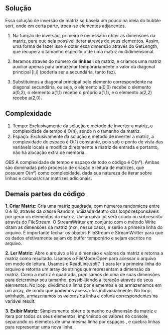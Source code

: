 ## Solução

Essa solução de inversão de matriz se baseia um pouco na ideia do bubble sort, onde em certa parte, troca-se elementos adjacentes.

1. Na função de inversão, primeiro é necessário obter as dimensões da matriz, para que seja possivel iterar através de seus elementos. Assim, uma forma de fazer isso é obter essa dimensão através do GetLength, que recupera o tamanho especifico de uma matriz multidimensional.

2. Iteramos através do número de **linhas i** da matriz, e criamos uma matriz auxiliar apenas para armazenar temporariamente o valor da diagonal principal [i,i] (poderia ser a secundária, tanto faz).

3. Substituimos a diagonal principal pelo elemento correspondente na diagonal secundária, ou seja, o elemento a(0,0) recebe o elemento a(0,2), o elemento a(1,1) recebe o próprio a(1,1), e o elemento a(2,2) recebe a(2,0).

## Complexidade

1. Tempo: Exclusivamente da solução e método de inverter a matriz, a complexidade de tempo é O(n), sendo n o tamanho da matriz.
2. Espaço: Exclusivamente da solução e método de inverter a matriz, a complexidade de espaço é O(1) constante, pois sob o ponto de vista das variáveis locais e modifica diretamente a matriz de entrada e portanto, não há alocação extra de memória.

_OBS_ A complexidade de tempo e espaço de todo o código é O(n²). Ambas são dominadas pelo processo de criação e leitura de matrizes, que possuem O(n²) como complexidade, dada sua natureza de iterar sobre linhas e colunas/criar matrizes adicionais.

## Demais partes do código

**1. Criar Matriz:**
Cria uma matriz quadrada, com números randomicos entre 0 e 10, através da classe Random, utilizada dentro dos loops responsáveis por gerar os elementos da matriz. Um arquivo txt será criado ou sobrescrito através do FileStream. O StreamWritter em conjunto com o método Write ditam as dimensões da matriz (nxn, nesse caso), e serão a primeira linha do arquivo. É importante fechar os objetos FileStream e StreamWritter para que os dados efetivamente saiam do buffer temporário e sejam escritos no arquivo.

**2. Ler Matriz:**
Abre o arquivo e lê a dimensão e valores da matriz e retorna a matriz como resultado. Usamos o FileMode.Open para acessar o arquivo em modo de leitura. Usamos o ReadLine.spli(' ') para ler a primeira linha do arquivo e retorna um array de strings que representam a dimensão da matriz. Como a matriz é quadrada, precisamos de uma de suas dimensões para determinar seu tamanho, possibilitando a iteração através de seus elementos. No loop, dividimos a linha por elementos e os armazenamos em um array, de modo que podemos acessa-los individualmente. No loop aninhado, armazenamos os valores da linha e coluna correspondentes na variável result.

**3. Exibir Matriz:**
Simplesmente obter o tamanho ou dimensão da matriz e itera por todos os seus elementos, imprimindo os valores no console, separando os elemetos de uma mesma linha por espaços , e quebra linhas para representar uma nova linha.
